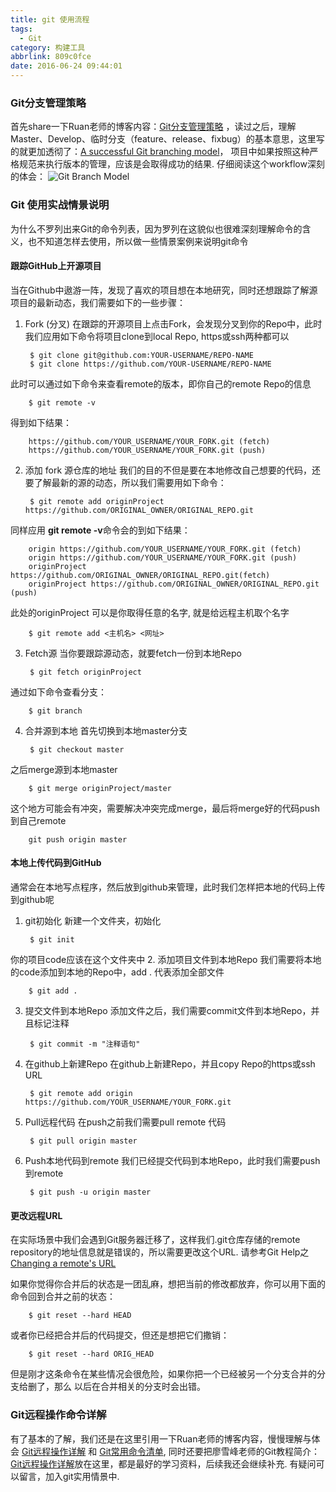 ```yaml
---
title: git 使用流程
tags:
  - Git
category: 构建工具
abbrlink: 809c0fce
date: 2016-06-24 09:44:01
---
```


### Git分支管理策略
首先share一下Ruan老师的博客内容：[Git分支管理策略](http://www.ruanyifeng.com/blog/2012/07/git.html) ，读过之后，理解Master、Develop、临时分支（feature、release、fixbug）的基本意思，这里写的就更加透彻了：[A successful Git branching model](http://nvie.com/posts/a-successful-git-branching-model/)， 项目中如果按照这种严格规范来执行版本的管理，应该是会取得成功的结果.  仔细阅读这个workflow深刻的体会：
![Git Branch Model](http://7xkyc7.com1.z0.glb.clouddn.com/git_workflow.png)

### Git 使用实战情景说明
为什么不罗列出来Git的命令列表，因为罗列在这貌似也很难深刻理解命令的含义，也不知道怎样去使用，所以做一些情景案例来说明git命令

<!-- more -->

#### 跟踪GitHub上开源项目
当在Github中遨游一阵，发现了喜欢的项目想在本地研究，同时还想跟踪了解源项目的最新动态，我们需要如下的一些步骤：
1. Fork (分叉)
在跟踪的开源项目上点击Fork，会发现分叉到你的Repo中，此时我们应用如下命令将项目clone到local Repo, https或ssh两种都可以

		$ git clone git@github.com:YOUR-USERNAME/REPO-NAME
		$ git clone https://github.com/YOUR-USERNAME/REPO-NAME
此时可以通过如下命令来查看remote的版本，即你自己的remote Repo的信息

		$ git remote -v
得到如下结果：

		https://github.com/YOUR_USERNAME/YOUR_FORK.git (fetch)
		https://github.com/YOUR_USERNAME/YOUR_FORK.git (push)
2. 添加 fork 源仓库的地址
我们的目的不但是要在本地修改自己想要的代码，还要了解最新的源的动态，所以我们需要用如下命令：

		$ git remote add originProject https://github.com/ORIGINAL_OWNER/ORIGINAL_REPO.git
同样应用 **git remote -v**命令会的到如下结果：

		origin https://github.com/YOUR_USERNAME/YOUR_FORK.git (fetch)
		origin https://github.com/YOUR_USERNAME/YOUR_FORK.git (push)
		originProject https://github.com/ORIGINAL_OWNER/ORIGINAL_REPO.git(fetch)
		originProject https://github.com/ORIGINAL_OWNER/ORIGINAL_REPO.git (push)
此处的originProject 可以是你取得任意的名字, 就是给远程主机取个名字

		$ git remote add <主机名> <网址>

3. Fetch源
当你要跟踪源动态，就要fetch一份到本地Repo

		$ git fetch originProject
通过如下命令查看分支：

		$ git branch

4. 合并源到本地
首先切换到本地master分支

		$ git checkout master
之后merge源到本地master

		$ git merge originProject/master
这个地方可能会有冲突，需要解决冲突完成merge，最后将merge好的代码push到自己remote

		git push origin master

#### 本地上传代码到GitHub
通常会在本地写点程序，然后放到github来管理，此时我们怎样把本地的代码上传到github呢
1. git初始化
新建一个文件夹，初始化

		$ git init
你的项目code应该在这个文件夹中
2. 添加项目文件到本地Repo
我们需要将本地的code添加到本地的Repo中，add . 代表添加全部文件

		$ git add .
3. 提交文件到本地Repo
添加文件之后，我们需要commit文件到本地Repo，并且标记注释

		$ git commit -m "注释语句"

4. 在github上新建Repo
在github上新建Repo，并且copy Repo的https或ssh URL

		$ git remote add origin https://github.com/YOUR_USERNAME/YOUR_FORK.git
5. Pull远程代码
在push之前我们需要pull remote 代码

		$ git pull origin master
6. Push本地代码到remote
我们已经提交代码到本地Repo，此时我们需要push到remote

		$ git push -u origin master

#### 更改远程URL
在实际场景中我们会遇到Git服务器迁移了，这样我们.git仓库存储的remote repository的地址信息就是错误的，所以需要更改这个URL. 请参考Git Help之[Changing a remote's URL](https://help.github.com/articles/changing-a-remote-s-url/)


如果你觉得你合并后的状态是一团乱麻，想把当前的修改都放弃，你可以用下面的命令回到合并之前的状态：

		$ git reset --hard HEAD

或者你已经把合并后的代码提交，但还是想把它们撒销：

		$ git reset --hard ORIG_HEAD

但是刚才这条命令在某些情况会很危险，如果你把一个已经被另一个分支合并的分支给删了，那么 以后在合并相关的分支时会出错。

### Git远程操作命令详解
有了基本的了解，我们还是在这里引用一下Ruan老师的博客内容，慢慢理解与体会 [Git远程操作详解](http://www.ruanyifeng.com/blog/2014/06/git_remote.html) 和 [Git常用命令清单](http://www.ruanyifeng.com/blog/2015/12/git-cheat-sheet.html?utm_source=tool.lu), 同时还要把廖雪峰老师的Git教程简介：[Git远程操作详解](http://www.liaoxuefeng.com/wiki/0013739516305929606dd18361248578c67b8067c8c017b000)放在这里，都是最好的学习资料，后续我还会继续补充. 有疑问可以留言，加入git实用情景中.
